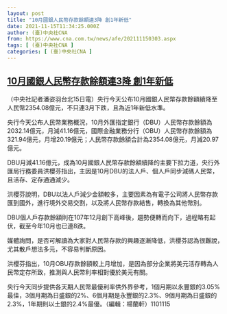 ```yaml
---
layout: post
title: "10月國銀人民幣存款餘額連3降 創1年新低"
date: 2021-11-15T11:34:25.000Z
author: (臺)中央社CNA
from: https://www.cna.com.tw/news/afe/202111150303.aspx
tags: [ (臺)中央社CNA ]
categories: [ (臺)中央社CNA ]
---
```

<!--1636976065000-->
[10月國銀人民幣存款餘額連3降 創1年新低](https://www.cna.com.tw/news/afe/202111150303.aspx)
------

<div>
<div></div><div><p>（中央社記者潘姿羽台北15日電）央行今天公布10月國銀人民幣存款餘額續降至人民幣2354.08億元，不只連3月下跌，且為近1年新低水準。</p><p>央行今天公布人民幣業務概況，10月外匯指定銀行（DBU）人民幣存款餘額為2032.14億元，月減41.16億元，國際金融業務分行（OBU）人民幣存款餘額為321.94億元，月增20.19億元；人民幣存款餘額合計為2354.08億元，月減20.97億元。</p><p>DBU月減41.16億元，成為10月國銀人民幣存款餘額續降的主要下拉力道，央行外匯局行務委員洪櫻芬指出，主因是10月DBU的法人戶、個人戶同步減碼人民幣，且活存、定存通通減少。</p><p>洪櫻芬說明，DBU以法人戶減少金額較多，主要因素為有電子公司將人民幣存款匯到國外，進行境外交易交割，以及將人民幣存款結售，轉換為其他幣別。</p><p>DBU個人戶存款餘額則在107年12月創下高峰後，趨勢便轉而向下，過程略有起伏，截至今年10月也已連8跌。</p><p>媒體詢問，是否可解讀為大家對人民幣存款的興趣逐漸降低，洪櫻芬認為很難說，尤其散戶想法多元，不容易判斷原因。</p><p>洪櫻芬指出，10月OBU存款餘額較上月增加，是因為部分企業將美元活存轉為人民幣定存所致，推測與人民幣利率相對優於美元有關。</p><p>央行今天同步提供各天期人民幣最優利率供外界參考，1個月期以永豐銀的3.05%最佳，3個月期為日盛銀的2%、6個月期是永豐銀的2.3%、9個月期為日盛銀的2.3%，1年期則以土銀的2.4%最優。（編輯：楊蘭軒）1101115</p></div>
</div>
